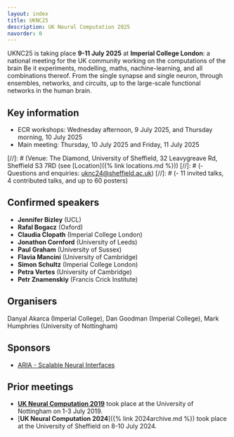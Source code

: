 ```yaml
---
layout: index
title: UKNC25
description: UK Neural Computation 2025
navorder: 0
---
```


UKNC25 is taking place **9-11 July 2025** at **Imperial College London**: a national meeting for the UK community working on the computations of the brain Be it experiments, modelling, maths, nachine-learning, and all combinations thereof. From the single synapse and single neuron, through ensembles, networks, and circuits, up to the large-scale functional networks in the human brain.

## Key information

- ECR workshops: Wednesday afternoon, 9 July 2025, and Thursday morning, 10 July 2025
- Main meeting: Thursday, 10 July 2025 and Friday, 11 July 2025

[//]: # (Venue: The Diamond, University of Sheffield, 32 Leavygreave Rd, Sheffield S3 7RD (see [Location]({% link locations.md %}))
[//]: # (- Questions and enquiries: <uknc24@sheffield.ac.uk>)
[//]: # (- 11 invited talks, 4 contributed talks, and up to 60 posters)

## Confirmed speakers

- **Jennifer Bizley** (UCL)
- **Rafal Bogacz** (Oxford)
- **Claudia Clopath** (Imperial College London)
- **Jonathon Cornford** (University of Leeds)
- **Paul Graham** (University of Sussex)
- **Flavia Mancini** (University of Cambridge)
- **Simon Schultz** (Imperial College London)
- **Petra Vertes** (University of Cambridge)
- **Petr Znamenskiy** (Francis Crick Institute)

## Organisers
Danyal Akarca (Imperial College), Dan Goodman (Imperial College), Mark Humphries (University of Nottingham)

## Sponsors
- [ARIA - Scalable Neural Interfaces](https://www.aria.org.uk/opportunity-spaces/scalable-neural-interfaces)


## Prior meetings

- [**UK Neural Computation 2019**](https://drmdhumphries.wixsite.com/ukneuralcomp2019) took place at the University of Nottingham on 1-3 July 2019.
- [**UK Neural Computation 2024**]({% link 2024archive.md %}) took place at the University of Sheffield on 8-10 July 2024.
